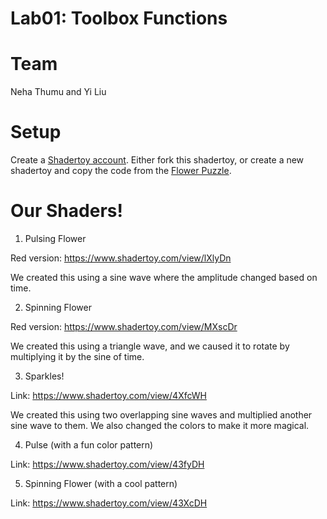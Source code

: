# Lab01: Toolbox Functions

# Team 
Neha Thumu and Yi Liu 

# Setup 

Create a [Shadertoy account](https://www.shadertoy.com/). Either fork this shadertoy, or create a new shadertoy and copy the code from the [Flower Puzzle](https://www.shadertoy.com/view/NsVBzy).

# Our Shaders!

1. Pulsing Flower

Red version: https://www.shadertoy.com/view/lXlyDn 

We created this using a sine wave where the amplitude changed based on time. 

2. Spinning Flower

Red version: https://www.shadertoy.com/view/MXscDr

We created this using a triangle wave, and we caused it to rotate by multiplying it by the sine of time. 

3. Sparkles!

Link: https://www.shadertoy.com/view/4XfcWH

We created this using two overlapping sine waves and multiplied another sine wave to them. We also changed the colors to make it more magical. 

4. Pulse (with a fun color pattern)

Link: https://www.shadertoy.com/view/43fyDH

5. Spinning Flower (with a cool pattern)

Link: https://www.shadertoy.com/view/43XcDH
